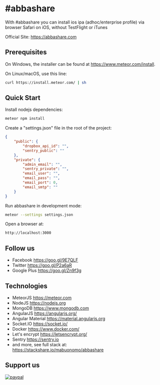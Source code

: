 # #abbashare
With #abbashare you can install ios ipa (adhoc/enterprise profile) via browser Safari on iOS, without TestFlight or iTunes

Official Site: https://abbashare.com


## Prerequisites

On Windows, the installer can be found at https://www.meteor.com/install.

On Linux/macOS, use this line:

```bash
curl https://install.meteor.com/ | sh
```

## Quick Start

Install nodejs dependencies:
```bash
meteor npm install
```

Create a "settings.json" file in the root of the project:
```json
{
    "public": {
        "dropbox_api_id": "",
        "sentry_public": ""
    },
    "private": {
        "admin_email": "",
        "sentry_private": "",
        "email_user": "",
        "email_pass": "",
        "email_port": 0,
        "email_smtp": ""
    }
}
```

Run abbashare in development mode:
```bash
meteor --settings settings.json
```

Open a browser at:
```bash
http://localhost:3000
```

## Follow us
* Facebook      https://goo.gl/9E7QLF
* Twitter       https://goo.gl/P2a6aR
* Google Plus   https://goo.gl/Zn9f3g

## Technologies
* MeteorJS https://meteor.com
* NodeJS https://nodejs.org
* MongoDB https://www.mongodb.com
* AngularJS https://angularjs.org/
* Angular Material https://material.angularjs.org
* Socket.IO https://socket.io/
* Docker https://www.docker.com/
* Let's encrypt https://letsencrypt.org/
* Sentry https://sentry.io
* and more, see full stack at: https://stackshare.io/mabuonomo/abbashare

## Support us
[![paypal](https://www.paypalobjects.com/en_US/i/btn/btn_donateCC_LG.gif)](https://goo.gl/HA5uc3)